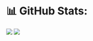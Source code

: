
<!-- # 💻 Tech Stack:
![Adobe Illustrator](https://img.shields.io/badge/adobeillustrator-%23FF9A00.svg?style=for-the-badge&logo=adobeillustrator&logoColor=white) ![Arduino](https://img.shields.io/badge/-Arduino-00979D?style=for-the-badge&logo=Arduino&logoColor=white) -->
# 📊 GitHub Stats:
![](https://github-readme-stats.vercel.app/api/top-langs/?username=musictena&theme=tokyonight&show_icons=true&hide_border=true&layout=compact) 
![](https://github-readme-streak-stats.herokuapp.com/?user=musictena&theme=tokyonight&hide_border=true)
<!-- [![My GitHub Stats](https://github-readme-stats.vercel.app/api/?username=musictena&count_private=true&theme=tokyonight&showicons=true&layout=compact)]()
 -->


